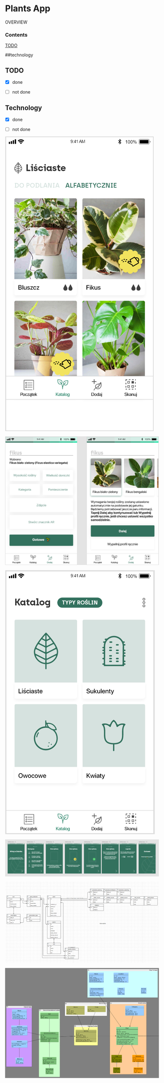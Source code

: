 # Plants App

OVERVIEW

### Contents

[TODO](#-todo)

##technology

## TODO

- [x] done 

- [ ] not done

## Technology

- [x] done 

- [ ] not done

![catalogue](https://github.com/Piterino/plantsapp/blob/main/plantcatalogue.png?raw=true)

![add](https://github.com/Piterino/plantsapp/blob/main/plantsadd.png?raw=true)

![bland catalogue](https://github.com/Piterino/plantsapp/blob/main/plantsblandcatalogue.png?raw=true)

![intro](https://github.com/Piterino/plantsapp/blob/main/plantsintro.png?raw=true)

![first uml](https://github.com/Piterino/plantsapp/blob/main/concept%20UML.png?raw=true)

![uml](https://github.com/Piterino/plantsapp/blob/main/uml.png?raw=true)
